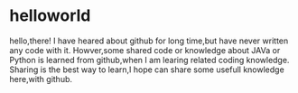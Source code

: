 # helloworld

hello,there!
I have heared about github for long time,but have never written any code with it.
Howver,some shared code or knowledge about JAVa or Python is learned from github,when I am learing related coding knowledge.
Sharing is the best way to learn,I hope can share some usefull knowledge here,with github.

